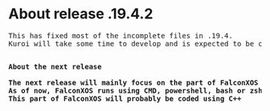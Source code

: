 # About release .19.4.2

<pre>
This has fixed most of the incomplete files in .19.4.
Kuroi will take some time to develop and is expected to be completed in .30
</pre>

<pre>
<b>
About the next release

The next release will mainly focus on the part of FalconXOS which will run all of the FalconXOS's parts.
As of now, FalconXOS runs using CMD, powershell, bash or zsh(in linux version)
This part of FalconXOS will probably be coded using C++
</b>
</pre>
